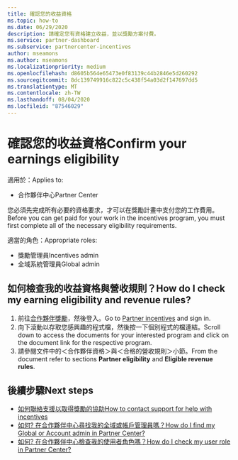 ```yaml
---
title: 確認您的收益資格
ms.topic: how-to
ms.date: 06/29/2020
description: 請確定您有資格建立收益，並以獎勵方案付費。
ms.service: partner-dashboard
ms.subservice: partnercenter-incentives
author: mseamons
ms.author: mseamons
ms.localizationpriority: medium
ms.openlocfilehash: d8605b564e65473e0f83139c44b2846e5d260292
ms.sourcegitcommit: 8dc139749916c822c5c438f54a03d2f147697dd5
ms.translationtype: MT
ms.contentlocale: zh-TW
ms.lasthandoff: 08/04/2020
ms.locfileid: "87546029"
---
```

# <a name="confirm-your-earnings-eligibility"></a><span data-ttu-id="7d9ab-103">確認您的收益資格</span><span class="sxs-lookup"><span data-stu-id="7d9ab-103">Confirm your earnings eligibility</span></span>

<span data-ttu-id="7d9ab-104">適用於：</span><span class="sxs-lookup"><span data-stu-id="7d9ab-104">Applies to:</span></span>

- <span data-ttu-id="7d9ab-105">合作夥伴中心</span><span class="sxs-lookup"><span data-stu-id="7d9ab-105">Partner Center</span></span>

<span data-ttu-id="7d9ab-106">您必須先完成所有必要的資格要求，才可以在獎勵計畫中支付您的工作費用。</span><span class="sxs-lookup"><span data-stu-id="7d9ab-106">Before you can get paid for your work in the incentives program, you must first complete all of the necessary eligibility requirements.</span></span>

<span data-ttu-id="7d9ab-107">適當的角色：</span><span class="sxs-lookup"><span data-stu-id="7d9ab-107">Appropriate roles:</span></span>

- <span data-ttu-id="7d9ab-108">獎勵管理員</span><span class="sxs-lookup"><span data-stu-id="7d9ab-108">Incentives admin</span></span>
- <span data-ttu-id="7d9ab-109">全域系統管理員</span><span class="sxs-lookup"><span data-stu-id="7d9ab-109">Global admin</span></span>

## <a name="how-do-i-check-my-earning-eligibility-and-revenue-rules"></a><span data-ttu-id="7d9ab-110">如何檢查我的收益資格與營收規則？</span><span class="sxs-lookup"><span data-stu-id="7d9ab-110">How do I check my earning eligibility and revenue rules?</span></span>

1. <span data-ttu-id="7d9ab-111">前往[合作夥伴獎勵](https://partner.microsoft.com/membership/partner-incentives)，然後登入。</span><span class="sxs-lookup"><span data-stu-id="7d9ab-111">Go to [Partner incentives](https://partner.microsoft.com/membership/partner-incentives) and sign in.</span></span>
2. <span data-ttu-id="7d9ab-112">向下滾動以存取您感興趣的程式檔，然後按一下個別程式的檔連結。</span><span class="sxs-lookup"><span data-stu-id="7d9ab-112">Scroll down to access the documents for your interested program and click on the document link for the respective program.</span></span>
3. <span data-ttu-id="7d9ab-113">請參閱文件中的＜合作夥伴資格＞與＜合格的營收規則＞小節。</span><span class="sxs-lookup"><span data-stu-id="7d9ab-113">From the document refer to sections **Partner eligibility** and **Eligible revenue rules**.</span></span>

## <a name="next-steps"></a><span data-ttu-id="7d9ab-114">後續步驟</span><span class="sxs-lookup"><span data-stu-id="7d9ab-114">Next steps</span></span>

- [<span data-ttu-id="7d9ab-115">如何聯絡支援以取得獎勵的協助</span><span class="sxs-lookup"><span data-stu-id="7d9ab-115">How to contact support for help with incentives</span></span>](https://support.microsoft.com/help/4014850)
- [<span data-ttu-id="7d9ab-116">如何? 在合作夥伴中心尋找我的全域或帳戶管理員嗎？</span><span class="sxs-lookup"><span data-stu-id="7d9ab-116">How do I find my Global or Account admin in Partner Center?</span></span>](https://support.microsoft.com/help/4534519)
- [<span data-ttu-id="7d9ab-117">如何? 在合作夥伴中心檢查我的使用者角色嗎？</span><span class="sxs-lookup"><span data-stu-id="7d9ab-117">How do I check my user role in Partner Center?</span></span>](https://support.microsoft.com/help/4534700)
